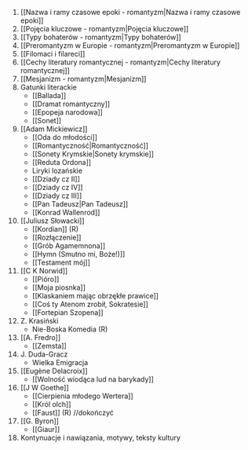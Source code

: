 1. [[Nazwa i ramy czasowe epoki - romantyzm|Nazwa i ramy czasowe epoki]]
2. [[Pojęcia kluczowe - romantyzm|Pojęcia kluczowe]]
3. [[Typy bohaterów - romantyzm|Typy bohaterów]]
4. [[Preromantyzm w Europie - romantyzm|Preromantyzm w Europie]]
5. [[Filomaci i filareci]]
6. [[Cechy literatury romantycznej - romantyzm|Cechy literatury romantycznej]]
7. [[Mesjanizm - romantyzm|Mesjanizm]]
8. Gatunki literackie
	- [[Ballada]]
	- [[Dramat romantyczny]]
	- [[Epopeja narodowa]]
	- [[Sonet]]
9. [[Adam Mickiewicz]]
	- [[Oda do młodości]]
	- [[Romantyczność|Romantyczność]]
	- [[Sonety Krymskie|Sonety krymskie]]
	- [[Reduta Ordona]]
	- Liryki lozańskie
	- [[Dziady cz II]]
	- [[Dziady cz IV]]
	- [[Dziady cz III]]
	- [[Pan Tadeusz|Pan Tadeusz]]
	- [[Konrad Wallenrod]]
10. [[Juliusz Słowacki]]
	- [[Kordian]] (R)
	- [[Rozłączenie]]
	- [[Grób Agamemnona]]
	- [[Hymn (Smutno mi, Boże!)]]
	- [[Testament mój]]
11. [[C K Norwid]]
	- [[Pióro]]
	- [[Moja piosnka]]
	- [[Klaskaniem mając obrzękłe prawice]]
	- [[Coś ty Atenom zrobił, Sokratesie]]
	- [[Fortepian Szopena]]
12. Z. Krasiński 
	- Nie-Boska Komedia (R)
13. [[A. Fredro]]
	- [[Zemsta]]
14. J. Duda-Gracz
	- Wielka Emigracja
15. [[Eugène Delacroix]]
	- [[Wolność wiodąca lud na barykady]]
16. [[J W Goethe]]
	- [[Cierpienia młodego Wertera]]
	- [[Król olch]]
	- [[Faust]] (R) //dokończyć
17. [[G. Byron]]
	- [[Giaur]]
18. Kontynuacje i nawiązania, motywy, teksty kultury
